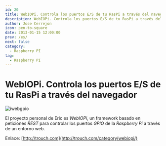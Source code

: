 ```yaml
---
id: 20
title: WebIOPi. Controla los puertos E/S de tu RasPi a través del navegador
description: WebIOPi. Controla los puertos E/S de tu RasPi a través del navegador
author: Jose Cerrejon
icon: pen-to-square
date: 2013-01-15 12:00:00
prev: /es/
next: false
category:
  - Raspberry PI
tag:
  - Raspberry PI
---
```


# WebIOPi. Controla los puertos E/S de tu RasPi a través del navegador

![iwebgpio](/images/iwebiop.jpg)

El proyecto personal de Eric es *WebIOPi*, un framework basado en peticiones *REST* para controlar los puertos *GPIO* de la *Raspberry Pi* a través de un entorno web.

Enlace: [http://trouch.com](http://trouch.com/category/webiopi/)